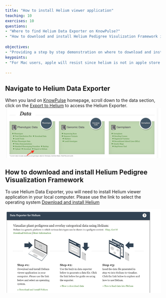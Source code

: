 ```yaml
---
title: "How to install Helium viewer application"
teaching: 10
exercises: 10
questions:
- "Where to find Helium Data Exporter on KnowPulse?"
- "How to download and install Helium Pedigree Visulization Framework in your computer?"

objectives:
- "Providing a step by step demonstration on where to download and install Helium to your local computer"
keypoints:
- "For Mac users, apple will resist since helium is not in apple store and they will not guarantee it safe, just click ctrl+click the open button when you're prompted."

---
```


## Navigate to Helium Data Exporter

When you land on [KnowPulse](https://knowpulse.usask.ca/) homepage, scroll down to the data section, click on the [Export to Helium](https://knowpulse.usask.ca/helium-exporter) to access the Helium Exporter. 
![Screenshot of main code listing](../fig/helium-exporter-9.png)

## How to download and install Helium Pedigree Visualization Framework


To use Helium Data Exporter, you will need to install Helium viewer application in your local computer. Please use the link to select the operating system  [Download and install Helium](https://github.com/cardinalb/helium-docs/wiki/Download-Helium)

![Screenshot of main code listing](../fig/helium-exporter-10.png)


